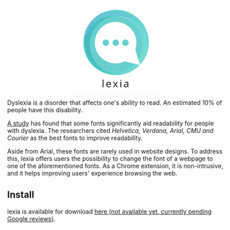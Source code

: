 <p align="center">
  <img width="200" height="200" src="https://github.com/Louismousine/lexia/blob/master/icons/logo.png">
</p>

Dyslexia is a disorder that affects one's ability to read. An estimated 10% of people have this disability.

[A study](http://dyslexiahelp.umich.edu/sites/default/files/good_fonts_for_dyslexia_study.pdf) has found that some fonts significantly aid readability for people with dyslexia. The researchers cited *Helvetica, Verdana, Arial, CMU and Courier* as the best fonts to improve readability. 

Aside from Arial, these fonts are rarely used in website designs. To address this, lexia offers users the possibility to change the font of a webpage to one of the aforementioned fonts. As a Chrome extension, it is non-intrusive, and it helps improving users' experience browsing the web.

## Install

lexia is available for download [here (not available yet, currently pending Google reviews)](x).
